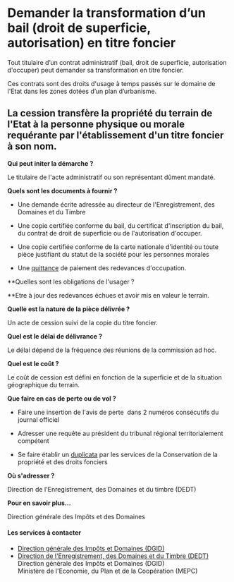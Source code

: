 # Demander la transformation d’un bail (droit de superficie, autorisation) en titre foncier

Tout titulaire d’un contrat administratif (bail, droit de superficie, autorisation d'occuper) peut demander sa transformation en titre foncier.  
  
Ces contrats sont des droits d'usage à temps passés sur le domaine de l'Etat dans les zones dotées d’un plan d’urbanisme.  
  
La cession transfère la propriété du terrain de l'Etat à la personne physique ou morale requérante par l'établissement d'un titre foncier à son nom.
----------------------------------------------------------------------------------------------------------------------------------------------------------------------------------------------------------------------------------------------------------------------------------------------------------------------------------------------------------------------------------------------------------------------------------------

**Qui peut initer la démarche ?**

Le titulaire de l'acte administratif ou son représentant dûment mandaté.  

**Quels sont les documents à fournir ?**

*   Une demande écrite adressée au directeur de l'Enregistrement, des Domaines et du Timbre

*   Une copie certifiée conforme du bail, du certificat d'inscription du bail, du contrat de droit de superficie ou de l'autorisation d'occuper.  
    

*   Une copie certifiée conforme de la carte nationale d'identité ou toute pièce justifiant du statut de la société pour les personnes morales

*   Une [quittance](../../../services/quittance.md) de paiement des redevances d'occupation.

**Quelles sont les obligations de l'usager ?  
  
**Etre à jour des redevances échues et avoir mis en valeur le terrain.

**Quelle est la nature de la pièce délivrée ?**

Un acte de cession suivi de la copie du titre foncier.

**Quel est le délai de délivrance ?**

Le délai dépend de la fréquence des réunions de la commission ad hoc.

**Quel est le coût ?**

Le coût de cession est défini en fonction de la superficie et de la situation géographique du terrain.

**Que faire en cas de perte ou de vol ?**

*   Faire une insertion de l'avis de perte  dans 2 numéros consécutifs du journal officiel

*   Adresser une requête au président du tribunal régional territorialement compétent  
    

*   Se faire établir un [duplicata](../../../services/duplicata.md) par les services de la Conservation de la propriété et des droits fonciers  
    

**Où s'adresser ?**

Direction de l'Enregistrement, des Domaines et du timbre (DEDT)

**Pour en savoir plus...**

Direction générale des Impôts et des Domaines

#### Les services à contacter

*   [Direction générale des Impôts et Domaines (DGID)](../../../services/direction-generale-des-impots-et-domaines-dgid.md)
*   [Direction de l'Enregistrement, des Domaines et du Timbre (DEDT)](../../../services/direction-de-lenregistrement-des-domaines-et-du-timbre-dedt.md) Direction générale des Impôts et Domaines (DGID)  
    Ministère de l'Economie, du Plan et de la Coopération (MEPC)